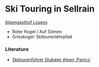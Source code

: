 # Ski Touring in Sellrain

[Alpengasthof Lüsens](https://www.luesens.at/)

- Roter Kogel / Auf Sömen
- Grieskogel: Skitourenlehrpfad

### Literature

- [Skitourenführer Stubaier Alpen, Panico](https://www.panico.de/skitourenfuehrer-stubaier-alpen.html)
